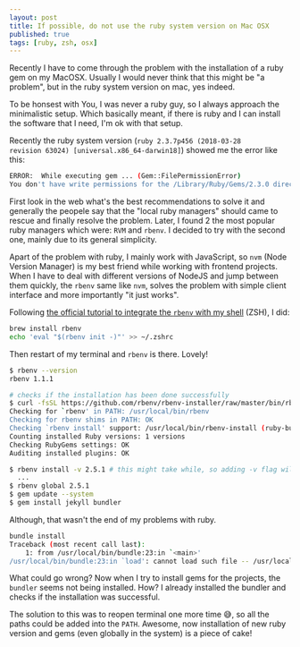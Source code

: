```yaml
---
layout: post
title: If possible, do not use the ruby system version on Mac OSX
published: true
tags: [ruby, zsh, osx]
---
```


Recently I have to come through the problem with the installation of a ruby gem on my MacOSX. Usually I would never think that this might be "a problem", but in the ruby system version on mac, yes indeed.

To be honsest with You, I was never a ruby guy, so I always approach the minimalistic setup. Which basically meant, if there is ruby and I can install the software that I need, I'm ok with that setup.

Recently the ruby system version (<code>ruby 2.3.7p456 (2018-03-28 revision 63024) [universal.x86_64-darwin18]</code>) showed me the error like this:

```bash
ERROR:  While executing gem ... (Gem::FilePermissionError)
You don't have write permissions for the /Library/Ruby/Gems/2.3.0 directory.
```

First look in the web what's the best recommendations to solve it and generally the peopele say that the "local ruby managers" should came to rescue and finally resolve the problem. Later, I found 2 the most popular ruby managers which were: `RVM` and `rbenv`. I decided to try with the second one, mainly due to its general simplicity.

Apart of the problem with ruby, I mainly work with JavaScript, so `nvm` (Node Version Manager) is my best friend while working with frontend projects. When I have to deal with different versions of NodeJS and jump between them quickly, the `rbenv` same like `nvm`, solves the problem with simple client interface and more importantly "it just works".

Following [the official tutorial to integrate the `rbenv` with my shell](](https://github.com/rbenv/rbenv#installation)) (ZSH), I did:

```bash
brew install rbenv
echo 'eval "$(rbenv init -)"' >> ~/.zshrc
```

Then restart of my terminal and `rbenv` is there. Lovely!

```bash
$ rbenv --version
rbenv 1.1.1

# checks if the installation has been done successfully
$ curl -fsSL https://github.com/rbenv/rbenv-installer/raw/master/bin/rbenv-doctor | bash
Checking for `rbenv' in PATH: /usr/local/bin/rbenv
Checking for rbenv shims in PATH: OK
Checking `rbenv install' support: /usr/local/bin/rbenv-install (ruby-build 20181019)
Counting installed Ruby versions: 1 versions
Checking RubyGems settings: OK
Auditing installed plugins: OK

$ rbenv install -v 2.5.1 # this might take while, so adding -v flag will give you visial feedback that it didn't stuck
  ...
$ rbenv global 2.5.1
$ gem update --system
$ gem install jekyll bundler
```

Although, that wasn't the end of my problems with ruby.

```bash
bundle install
Traceback (most recent call last):
    1: from /usr/local/bin/bundle:23:in `<main>'
/usr/local/bin/bundle:23:in `load': cannot load such file -- /usr/local/lib/ruby/gems/2.5.1/gems/bundler-1.16.1/exe/bundle (LoadError)
```

What could go wrong? Now when I try to install gems for the projects, the <code>bundler</code> seems not being installed. How? I already installed the bundler and checks if the installation was successful.

The solution to this was to reopen terminal one more time 😅, so all the paths could be added into the <code>PATH</code>. Awesome, now installation of new ruby version and gems (even globally in the system) is a piece of cake!

